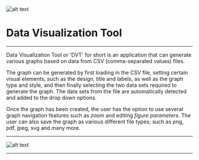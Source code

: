 ![alt text](https://i.imgur.com/dRtoFrx.png) 
# Data Visualization Tool
___
Data Visualization Tool or 'DVT' for short is an application that can generate various graphs based on data from CSV 
(comma-separated values) files. 

The graph can be generated by first loading in the CSV file, setting certain visual
elements, such as the design, title and labels, as well as the graph type and style, and then finally selecting the two
data sets required to generate the graph. The data sets from the file are automatically detected and added to the
drop down options. 

Once the graph has been created, the user has the option to use several graph navigation features such as *zoom* and editing
*figure parameters*. The user can also save the graph as various different file types; such as png, pdf, jpeg, svg and many more.


---

![alt text](https://i.imgur.com/kTIlrPJ.png)

---
